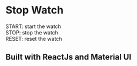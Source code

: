 # Stop Watch
START: start the watch<BR>
STOP: stop the watch<BR>
RESET: reset the watch
## Built with ReactJs and Material UI


